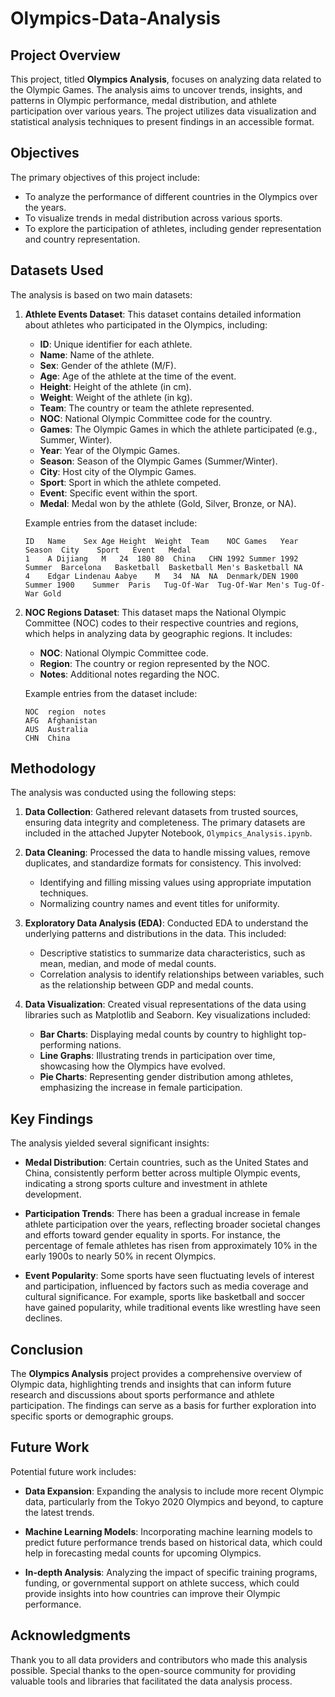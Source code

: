 # Olympics-Data-Analysis

## Project Overview

This project, titled **Olympics Analysis**, focuses on analyzing data related to the Olympic Games. The analysis aims to uncover trends, insights, and patterns in Olympic performance, medal distribution, and athlete participation over various years. The project utilizes data visualization and statistical analysis techniques to present findings in an accessible format.

## Objectives

The primary objectives of this project include:

- To analyze the performance of different countries in the Olympics over the years.
- To visualize trends in medal distribution across various sports.
- To explore the participation of athletes, including gender representation and country representation.

## Datasets Used

The analysis is based on two main datasets:

1. **Athlete Events Dataset**: This dataset contains detailed information about athletes who participated in the Olympics, including:

   - **ID**: Unique identifier for each athlete.
   - **Name**: Name of the athlete.
   - **Sex**: Gender of the athlete (M/F).
   - **Age**: Age of the athlete at the time of the event.
   - **Height**: Height of the athlete (in cm).
   - **Weight**: Weight of the athlete (in kg).
   - **Team**: The country or team the athlete represented.
   - **NOC**: National Olympic Committee code for the country.
   - **Games**: The Olympic Games in which the athlete participated (e.g., Summer, Winter).
   - **Year**: Year of the Olympic Games.
   - **Season**: Season of the Olympic Games (Summer/Winter).
   - **City**: Host city of the Olympic Games.
   - **Sport**: Sport in which the athlete competed.
   - **Event**: Specific event within the sport.
   - **Medal**: Medal won by the athlete (Gold, Silver, Bronze, or NA).

   Example entries from the dataset include:

   ```
   ID	Name	Sex	Age	Height	Weight	Team	NOC	Games	Year	Season	City	Sport	Event	Medal
   1	A Dijiang	M	24	180	80	China	CHN	1992 Summer	1992	Summer	Barcelona	Basketball	Basketball Men's Basketball	NA
   4	Edgar Lindenau Aabye	M	34	NA	NA	Denmark/DEN	1900 Summer	1900	Summer	Paris	Tug-Of-War	Tug-Of-War Men's Tug-Of-War	Gold
   ```

2. **NOC Regions Dataset**: This dataset maps the National Olympic Committee (NOC) codes to their respective countries and regions, which helps in analyzing data by geographic regions. It includes:

   - **NOC**: National Olympic Committee code.
   - **Region**: The country or region represented by the NOC.
   - **Notes**: Additional notes regarding the NOC.

   Example entries from the dataset include:

   ```
   NOC	region	notes
   AFG	Afghanistan	
   AUS	Australia	
   CHN	China	
   ```

## Methodology

The analysis was conducted using the following steps:

1. **Data Collection**: Gathered relevant datasets from trusted sources, ensuring data integrity and completeness. The primary datasets are included in the attached Jupyter Notebook, `Olympics_Analysis.ipynb`.

2. **Data Cleaning**: Processed the data to handle missing values, remove duplicates, and standardize formats for consistency. This involved:
   - Identifying and filling missing values using appropriate imputation techniques.
   - Normalizing country names and event titles for uniformity.

3. **Exploratory Data Analysis (EDA)**: Conducted EDA to understand the underlying patterns and distributions in the data. This included:
   - Descriptive statistics to summarize data characteristics, such as mean, median, and mode of medal counts.
   - Correlation analysis to identify relationships between variables, such as the relationship between GDP and medal counts.

4. **Data Visualization**: Created visual representations of the data using libraries such as Matplotlib and Seaborn. Key visualizations included:
   - **Bar Charts**: Displaying medal counts by country to highlight top-performing nations.
   - **Line Graphs**: Illustrating trends in participation over time, showcasing how the Olympics have evolved.
   - **Pie Charts**: Representing gender distribution among athletes, emphasizing the increase in female participation.

## Key Findings

The analysis yielded several significant insights:

- **Medal Distribution**: Certain countries, such as the United States and China, consistently perform better across multiple Olympic events, indicating a strong sports culture and investment in athlete development.

- **Participation Trends**: There has been a gradual increase in female athlete participation over the years, reflecting broader societal changes and efforts toward gender equality in sports. For instance, the percentage of female athletes has risen from approximately 10% in the early 1900s to nearly 50% in recent Olympics.

- **Event Popularity**: Some sports have seen fluctuating levels of interest and participation, influenced by factors such as media coverage and cultural significance. For example, sports like basketball and soccer have gained popularity, while traditional events like wrestling have seen declines.

## Conclusion

The **Olympics Analysis** project provides a comprehensive overview of Olympic data, highlighting trends and insights that can inform future research and discussions about sports performance and athlete participation. The findings can serve as a basis for further exploration into specific sports or demographic groups.

## Future Work

Potential future work includes:

- **Data Expansion**: Expanding the analysis to include more recent Olympic data, particularly from the Tokyo 2020 Olympics and beyond, to capture the latest trends.

- **Machine Learning Models**: Incorporating machine learning models to predict future performance trends based on historical data, which could help in forecasting medal counts for upcoming Olympics.

- **In-depth Analysis**: Analyzing the impact of specific training programs, funding, or governmental support on athlete success, which could provide insights into how countries can improve their Olympic performance.

## Acknowledgments

Thank you to all data providers and contributors who made this analysis possible. Special thanks to the open-source community for providing valuable tools and libraries that facilitated the data analysis process.

